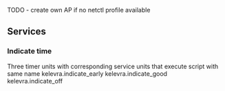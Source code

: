 TODO - create own AP if no netctl profile available

## Services
### Indicate time
Three timer units with corresponding service units that execute script with same name 
    kelevra.indicate_early
    kelevra.indicate_good
    kelevra.indicate_off
